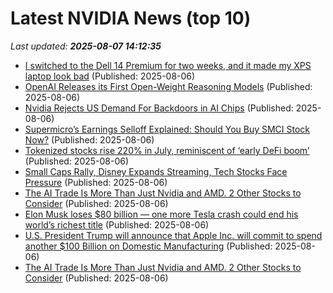 # Latest NVIDIA News (top 10)
_Last updated: **2025-08-07 14:12:35**_

- [I switched to the Dell 14 Premium for two weeks, and it made my XPS laptop look bad](https://www.zdnet.com/article/i-switched-to-the-dell-14-premium-for-two-weeks-and-it-made-my-xps-laptop-look-bad/) (Published: 2025-08-06)
- [OpenAI Releases its First Open-Weight Reasoning Models](https://www.thurrott.com/a-i/324266/openai-releases-its-first-open-weight-reasoning-models) (Published: 2025-08-06)
- [Nvidia Rejects US Demand For Backdoors in AI Chips](https://news.slashdot.org/story/25/08/06/145218/nvidia-rejects-us-demand-for-backdoors-in-ai-chips) (Published: 2025-08-06)
- [Supermicro’s Earnings Selloff Explained: Should You Buy SMCI Stock Now?](https://www.barchart.com/story/news/33925674/supermicros-earnings-selloff-explained-should-you-buy-smci-stock-now) (Published: 2025-08-06)
- [Tokenized stocks rise 220% in July, reminiscent of ‘early DeFi boom’](https://cointelegraph.com/news/tokenized-stocks-rise-220-of-early-defi-boom) (Published: 2025-08-06)
- [Small Caps Rally, Disney Expands Streaming, Tech Stocks Face Pressure](https://www.forbes.com/sites/jjkinahan/2025/08/06/small-caps-rally-disney-expands-streaming-tech-stocks-face-pressure/) (Published: 2025-08-06)
- [The AI Trade Is More Than Just Nvidia and AMD. 2 Other Stocks to Consider](https://biztoc.com/x/60bc31bdfe722a42) (Published: 2025-08-06)
- [Elon Musk loses $80 billion — one more Tesla crash could end his world’s richest title](https://economictimes.indiatimes.com/news/international/us/elon-musk-net-worth-2025-elon-musk-loses-80-billion-one-more-tesla-crash-could-end-his-worlds-richest-title/articleshow/123143272.cms) (Published: 2025-08-06)
- [U.S. President Trump will announce that Apple Inc. will commit to spend another $100 Billion on Domestic Manufacturing](https://www.patentlyapple.com/2025/08/us-president-trump-will-announce-that-apple-inc-will-commit-to-spend-another-100-billion-on-domestic-manufacturing.html) (Published: 2025-08-06)
- [The AI Trade Is More Than Just Nvidia and AMD. 2 Other Stocks to Consider](https://biztoc.com/x/c3602b8d0295e05f) (Published: 2025-08-06)
